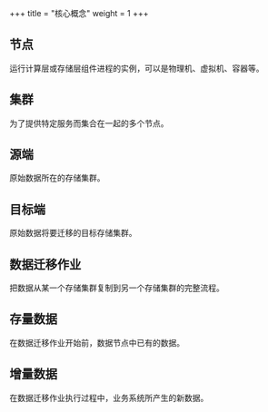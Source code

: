 +++
title = "核心概念"
weight = 1
+++

## 节点
运行计算层或存储层组件进程的实例，可以是物理机、虚拟机、容器等。

## 集群
为了提供特定服务而集合在一起的多个节点。

## 源端
原始数据所在的存储集群。

## 目标端
原始数据将要迁移的目标存储集群。

## 数据迁移作业

把数据从某一个存储集群复制到另一个存储集群的完整流程。

## 存量数据

在数据迁移作业开始前，数据节点中已有的数据。

## 增量数据

在数据迁移作业执行过程中，业务系统所产生的新数据。
